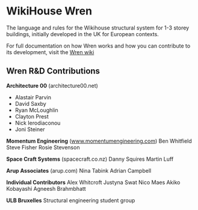 # WikiHouse Wren

The language and rules for the Wikihouse structural system for 1-3 storey buildings, initially developed in the UK for European contexts.

For full documentation on how Wren works and how you can contribute to its development, visit the [Wren wiki](https://github.com/wikihouseproject/Wren/wiki)

## Wren R&D Contributions

**Architecture 00** (architecture00.net)
- Alastair Parvin
- David Saxby
- Ryan McLoughlin
- Clayton Prest 
- Nick Ierodiaconou 
- Joni Steiner

**Momentum Engineering** (www.momentumengineering.com)
Ben Whitfield
Steve Fisher
Rosie Stevenson


**Space Craft Systems** (spacecraft.co.nz)
Danny Squires
Martin Luff

**Arup Associates** (arup.com)
Nina Tabink
Adrian Campbell


**Individual Contributors**
Alex Whitcroft
Justyna Swat
Nico Maes
Akiko Kobayashi
Agneesh Brahmbhatt

**ULB Bruxelles**
Structural engineering student group
